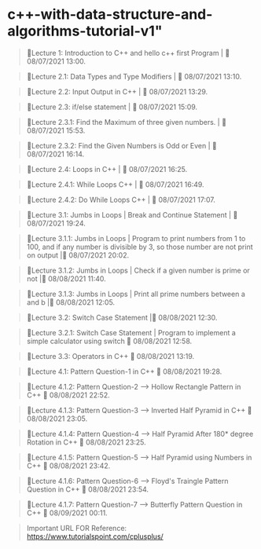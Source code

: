 # c++-with-data-structure-and-algorithms-tutorial-v1"

> 🛑Lecture 1: Introduction to C++ and hello c++ first Program | 📅 08/07/2021 13:00.

> 🛑Lecture 2.1: Data Types and Type Modifiers | 📅 08/07/2021 13:10.

> 🛑Lecture 2.2: Input Output in C++ | 📅 08/07/2021 13:29.

> 🛑Lecture 2.3: if/else statement | 📅 08/07/2021 15:09.

> 🛑Lecture 2.3.1: Find the Maximum of three given numbers. | 📅 08/07/2021 15:53.

> 🛑Lecture 2.3.2: Find the Given Numbers is Odd or Even | 📅 08/07/2021 16:14.

> 🛑Lecture 2.4: Loops in C++ | 📅 08/07/2021 16:25.

> 🛑Lecture 2.4.1: While Loops C++ | 📅 08/07/2021 16:49.

> 🛑Lecture 2.4.2: Do While Loops C++ | 📅 08/07/2021 17:07.

> 🛑Lecture 3.1: Jumbs in Loops | Break and Continue Statement | 📅 08/07/2021 19:24.

> 🛑Lecture 3.1.1: Jumbs in Loops | Program to print numbers from 1 to 100, and if any number is divisible by 3, so those number are not print on output |📅 08/07/2021 20:02.

> 🛑Lecture 3.1.2: Jumbs in Loops | Check if a given number is prime or not |📅 08/08/2021 11:40.

> 🛑Lecture 3.1.3: Jumbs in Loops | Print all prime numbers between a and b |📅 08/08/2021  12:05.

> 🛑Lecture 3.2: Switch Case Statement |📅 08/08/2021  12:30.

> 🛑Lecture 3.2.1: Switch Case Statement | Program to implement a simple calculator using switch 📅 08/08/2021  12:58.

> 🛑Lecture 3.3: Operators in C++ 📅 08/08/2021  13:19.

> 🛑Lecture 4.1: Pattern Question-1 in C++ 📅 08/08/2021  19:28.

> 🛑Lecture 4.1.2: Pattern Question-2 --> Hollow Rectangle Pattern in C++ 📅 08/08/2021  22:52.

> 🛑Lecture 4.1.3: Pattern Question-3 --> Inverted Half Pyramid in C++ 📅 08/08/2021  23:05.

> 🛑Lecture 4.1.4: Pattern Question-4 --> Half Pyramid After 180* degree Rotation in C++ 📅 08/08/2021  23:25.

> 🛑Lecture 4.1.5: Pattern Question-5 --> Half Pyramid using Numbers in C++ 📅 08/08/2021  23:42.

> 🛑Lecture 4.1.6: Pattern Question-6 --> Floyd's Traingle Pattern Question in C++ 📅 08/08/2021  23:54.

> 🛑Lecture 4.1.7: Pattern Question-7 --> Butterfly Pattern Question in C++ 📅 08/09/2021  00:11.


>Important URL FOR Reference: <https://www.tutorialspoint.com/cplusplus/>


